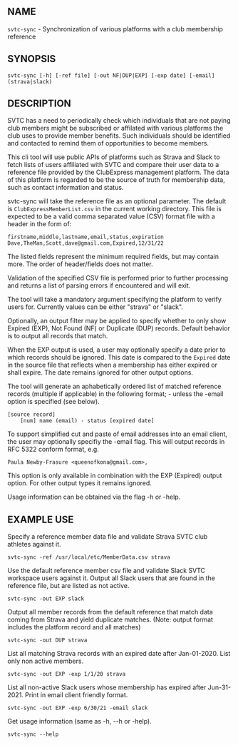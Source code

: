 ## NAME

`svtc-sync` - Synchronization of various platforms with a club membership reference

## SYNOPSIS

    svtc-sync [-h] [-ref file] [-out NF|DUP|EXP] [-exp date] [-email] (strava|slack)

## DESCRIPTION

SVTC has a need to periodically check which individuals that are not paying club members might be subscribed or affilated with various platforms the club uses to provide member benefits. 
Such individuals should be identified and contacted to remind them of opportunities to become members. 

This cli tool will use public APIs of platforms such as Strava and Slack to fetch lists of users affiliated with SVTC and compare their user data to a reference file provided by the ClubExpress management platform. The data of this platform is regarded to be the source of truth for membership data, such as contact information and status.

svtc-sync will take the reference file as an optional parameter. The default is `ClubExpressMemberList.csv` in the current working directory. This file is expected to be a valid comma separated value (CSV) format file with a header in the form of:

    firstname,middle,lastname,email,status,expiration
    Dave,TheMan,Scott,dave@gmail.com,Expired,12/31/22

The listed fields represent the minimum required fields, but may contain more. The order of header/fields does not matter.

Validation of the specified CSV file is performed prior to further processing and returns a list of parsing errors if encountered and will exit.

The tool will take a mandatory argument specifying the platform to verify users for. Currently values can be either "strava" or "slack".

Optionally, an output filter may be applied to specify whether to only show Expired (EXP), Not Found (NF) or Duplicate (DUP) records. Default behavior is to output all records that match.

When the EXP output is used, a user may optionally specify a date prior to which records should be ignored. This date is compared to the `Expired` date in the source file that reflects when a membership has either expired or shall expire. The date remains ignored for other output options.

The tool will generate an aphabetically ordered list of matched reference records (multiple if applicable) in the following format; - unless the -email option is specified (see below).

    [source record]
        [num] name (email) - status [expired date]

To support simplified cut and paste of email addresses into an email client, the user may optionally specifiy the -email flag. This will output records in RFC 5322 conform format, e.g.

    Paula Newby-Frasure <queenofkona@gmail.com>,

This option is only available in combination with the EXP (Expired) output option. For other output types it remains ignored.

Usage information can be obtained via the flag -h or -help.

## EXAMPLE USE

Specify a reference member data file and validate Strava SVTC club athletes against it.

    svtc-sync -ref /usr/local/etc/MemberData.csv strava

Use the default reference member csv file and validate Slack SVTC workspace users against it. Output all Slack users that are found in the reference file, but are listed as not active.

    svtc-sync -out EXP slack

Output all member records from the default reference that match data coming from Strava and yield duplicate matches. (Note: output format includes the platform record and all matches)

    svtc-sync -out DUP strava

List all matching Strava records with an expired date after Jan-01-2020. List only non active members.

    svtc-sync -out EXP -exp 1/1/20 strava

List all non-active Slack users whose membership has expired after Jun-31-2021. Print in email client friendly format.

    svtc-sync -out EXP -exp 6/30/21 -email slack

Get usage information (same as -h, --h or -help).

    svtc-sync --help


